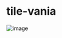 # tile-vania

![image](https://user-images.githubusercontent.com/91905169/196072930-a01c3db7-17fc-4557-bc60-5b064724f48b.png)
